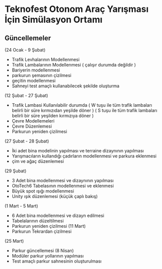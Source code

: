 # Teknofest Otonom Araç Yarışması İçin Simülasyon Ortamı

## Güncellemeler 

(24 Ocak - 9 Şubat) 
  - Trafik Levhalarının Modellenmesi
  - Trafik Lambalarının Modellenmesi ( çalışır durumda değildir )
  - Bariyerin modellenmesi
  - parkurun şemasının çizilmesi
  - geçitin modellenmesi
  - Sahneyi test amaçlı kullanabilecek şekilde oluşturma

(12 Şubat - 27 Şubat)
  - Trafik Lambasi Kullanılabilir durumda
  ( W tuşu ile tüm trafik lambaları belirli bir süre kırmızıdan yeşilde döner )
  ( S tuşu ile tüm trafik lambaları belirli bir süre yeşilden kırmızıya döner )
  - Çevre Modellemeleri
  - Çevre Düzenlemesi
  - Parkurun yeniden çizilmesi

(27 Şubat - 28 Şubat)
  - İki adet bina modelinin yapılması  ve terraine dizaynının yapılması
  - Yarışmacıların kullandığı çadırların modellenmesi ve parkura eklenmesi
  - çim ve ağaç düzenlemesi

(29 Şubat)
  - 3 Adet bina modellenmesi ve dizaynının yapılması
  - OtoTech6 Tabelasının modellenmesi ve eklenmesi
  - Büyük spot ışığı modellenmesi
  - Unity ışık düzenlemesi (küçük çaplı bakış)
    
(1 Mart - 5 Mart)
  - 6 Adet bina modellenmesi ve dizayn edilmesi
  - Tabelalarının düzeltilmesi
  - Parkurun yeniden çizilmesi
(11 Mart)
  - Parkurun Tekrardan çizilmesi

(25 Mart)
  - Parkur güncellemesi
(8 Nisan)
  - Modüler parkur yollarının yapılması
  - Test amaçlı parkur sahnesinin oluşturulması
    
    
